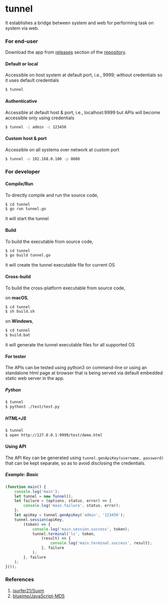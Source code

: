 # tunnel
It establishes a bridge between system and web for performing task on system via web.


### For end-user
Download the app from [releases](https://github.com/isurfer21/tunnel/releases) section of the [repository](https://github.com/isurfer21/tunnel).

#### Default or local
Accessible on host system at default port, i.e., 9999; without credentials so it uses default credentials

```bash
$ tunnel
```

#### Authenticative
Accessible at default host & port, i.e., localhost:9999 but APIs will become accessible only using credentials

```bash
$ tunnel -i admin -c 123456
```

#### Custom host & port
Accessible on all systems over network at custom port

```bash
$ tunnel -u 192.168.0.100 -p 8080
```


### For developer

#### Compile/Run
To directly compile and run the source code, 

```bash
$ cd tunnel
$ go run tunnel.go 
```

it will start the tunnel

#### Build
To build the executable from source code,

```bash
$ cd tunnel
$ go build tunnel.go
```

it will create the tunnel executable file for current OS

#### Cross-build
To build the cross-platform executable from source code,

on **macOS**,

```bash
$ cd tunnel
$ sh build.sh
```

on **Windows**,

```bash
$ cd tunnel
$ build.bat
```

it will generate the tunnel executable files for all supported OS



#### For tester
The APIs can be tested using python3 on command-line or using an standalone html page at browser that is being served via default embedded static web server in the app.

##### Python
```bash
$ tunnel
$ python3 ./test/test.py 
```

##### HTML+JS
```bash
$ tunnel
$ open http://127.0.0.1:9999/test/demo.html
```


#### Using API 
The API Key can be generated using `tunnel.genApiKey(username, password)` that can be kept separate, so as to avoid disclosing the credentials.

##### Example: Basic

```js
(function main() {
    console.log('main');
    let tunnel = new Tunnel();
    let failure = (options, status, error) => {
        console.log('main.failure', status, error);
    };
    let apiKey = tunnel.genApiKey('admin', '123456');
    tunnel.session(apiKey,
        (token) => {
            console.log('main.session.success', token);
            tunnel.terminal('ls', token,
                (result) => {
                    console.log('main.terminal.success', result);
                }, failure
            );
        }, failure
    );
}());
```


### References

1. [isurfer21/Suxm](https://github.com/isurfer21/Suxm)
2. [blueimp/JavaScript-MD5](https://github.com/blueimp/JavaScript-MD5)